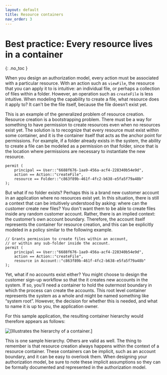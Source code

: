 ```yaml
---
layout: default
title: Resource containers
nav_order: 3
---
```


# Best practice: Every resource lives in a container

{: .no_toc }

When you design an authorization model, every action must be associated with a particular resource. With an action such as `viewFile`, the resource that you can apply it to is intuitive: an individual file, or perhaps a collection of files within a folder. However, an operation such as `createFile` is less intuitive. When modeling the capability to create a file, what resource does it apply to? It can't be the file itself, because the file doesn’t exist yet.

This is an example of the generalized problem of resource creation. Resource creation is a bootstrapping problem. There must be a way for something to have permission to create resources even when no resources exist yet. The solution is to recognize that every resource must exist within some container, and it is the container itself that acts as the anchor point for permissions. For example, if a folder already exists in the system, the ability to create a file can be modeled as a permission on that folder, since that is the location where permissions are necessary to instantiate the new resource.

```Cedar
permit (
    principal == User::"6688f676-1aa9-456a-acf4-228340b54e9d",
    action == Action::"createFile",
    resource == Folder::"c863f89b-461f-4fc2-b638-e5fa5f79a48b"
);
```

But what if no folder exists? Perhaps this is a brand new customer account in an application where no resources exist yet. In this situation, there is still a context that can be intuitively understood by asking: where can the customer create new files? You don't want them to be able to create files inside any random customer account. Rather, there is an implied context: the customer’s own account boundary. Therefore, the account itself represents the container for resource creation, and this can be explicitly modeled in a policy similar to the following example.

```Cedar
// Grants permission to create files within an account,
// or within any sub-folder inside the account.
permit (
    principal == User::"6688f676-1aa9-456a-acf4-228340b54e9d",
    action == Action::"createFile",
    resource in Account::"c863f89b-461f-4fc2-b638-e5fa5f79a48b"
);
```

Yet, what if no accounts exist either? You might choose to design the customer sign-up workflow so that the it creates new accounts in the system. If so, you’ll need a container to hold the outermost boundary in which the process can create the accounts. This root level container represents the system as a whole and might be named something like “system root”. However, the decision for whether this is needed, and what to name it is up to you, the application owner.

For this sample application, the resulting container hierarchy would therefore appears as follows:

![\[Illustrates the hierarchy of a container.\]](images/resource-lives-in-container.png)

This is one sample hierarchy. Others are valid as well. The thing to remember is that resource creation always happens within the context of a resource container. These containers can be implicit, such as an account boundary, and it can be easy to overlook them. When designing your authorization model, be sure to note these implicit assumptions so they can be formally documented and represented in the authorization model.
